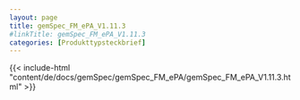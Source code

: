```yaml
---
layout: page
title: gemSpec_FM_ePA_V1.11.3
#linkTitle: gemSpec_FM_ePA_V1.11.3
categories: [Produkttypsteckbrief]
---
```

{{< include-html "content/de/docs/gemSpec/gemSpec_FM_ePA/gemSpec_FM_ePA_V1.11.3.html" >}}